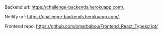 Backend url: https://challenge-backends.herokuapp.com/,

Netlify url: https://challenge-backends.herokuapp.com/,

Frontend repo: https://github.com/omarbabou/Frontend_React_Typescript/
